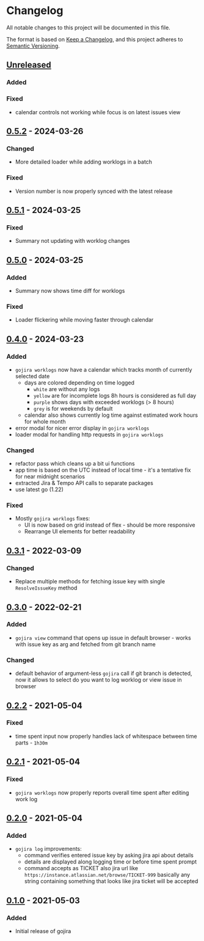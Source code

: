 # Changelog

All notable changes to this project will be documented in this file.

The format is based on [Keep a Changelog](https://keepachangelog.com/en/1.0.0/), and this project adheres to [Semantic Versioning](https://semver.org/spec/v2.0.0.html).

## [Unreleased]
### Added


### Fixed
- calendar controls not working while focus is on latest issues view

## [0.5.2] - 2024-03-26
### Changed
- More detailed loader while adding worklogs in a batch

### Fixed
- Version number is now properly synced with the latest release

## [0.5.1] - 2024-03-25
### Fixed
- Summary not updating with worklog changes

## [0.5.0] - 2024-03-25
### Added
- Summary now shows time diff for worklogs

### Fixed
- Loader flickering while moving faster through calendar

## [0.4.0] - 2024-03-23
### Added
- `gojira worklogs` now have a calendar which tracks month of currently selected date 
  - days are colored depending on time logged
    - `white` are without any logs 
    - `yellow` are for incomplete logs 8h hours is considered as full day 
    - `purple` shows days with exceeded worklogs (> 8 hours) 
    - `grey` is for weekends by default 
  - calendar also shows currently log time against estimated work hours for whole month
- error modal for nicer error display in `gojira worklogs`
- loader modal for handling http requests in `gojira worklogs`

### Changed
- refactor pass which cleans up a bit ui functions
- app time is based on the UTC instead of local time - it's a tentative fix for near midnight scenarios
- extracted Jira & Tempo API calls to separate packages
- use latest go (1.22)

### Fixed
- Mostly `gojira worklogs` fixes: 
  - UI is now based on grid instead of flex - should be more responsive 
  - Rearrange UI elements for better readability

## [0.3.1] - 2022-03-09
### Changed
- Replace multiple methods for fetching issue key with single `ResolveIssueKey` method

## [0.3.0] - 2022-02-21
### Added
- `gojira view` command that opens up issue in default browser - works with issue key as arg and fetched from git branch name

### Changed
- default behavior of argument-less `gojira` call if git branch is detected, now it allows to select do you want to log worklog or view issue in browser

## [0.2.2] - 2021-05-04
### Fixed
- time spent input now properly handles lack of whitespace between time parts - `1h30m`

## [0.2.1] - 2021-05-04
### Fixed
- `gojira worklogs` now properly reports overall time spent after editing work log

## [0.2.0] - 2021-05-04
### Added
- `gojira log` improvements:
  - command verifies entered issue key by asking jira api about details
  - details are displayed along logging time or before time spent prompt
  - command accepts as TICKET also jira url like `https://instance.atlassian.net/browse/TICKET-999`
    basically any string containing something that looks like jira ticket will be accepted

## [0.1.0] - 2021-05-03
### Added
- Initial release of gojira

[Unreleased]: https://github.com/jzyinq/gojira/compare/0.5.2...master
[0.5.2]: https://github.com/jzyinq/gojira/compare/0.5.1...0.5.2
[0.5.1]: https://github.com/jzyinq/gojira/compare/0.5.0...0.5.1
[0.5.0]: https://github.com/jzyinq/gojira/compare/0.4.0...0.5.0
[0.4.0]: https://github.com/jzyinq/gojira/compare/0.3.1...0.4.0
[0.3.1]: https://github.com/jzyinq/gojira/compare/0.3.0...0.3.1
[0.3.0]: https://github.com/jzyinq/gojira/compare/0.2.2...0.3.0
[0.2.2]: https://github.com/jzyinq/gojira/compare/0.2.1...0.2.2
[0.2.1]: https://github.com/jzyinq/gojira/compare/0.2.0...0.2.1
[0.2.0]: https://github.com/jzyinq/gojira/compare/0.1.0...0.2.0
[0.1.0]: https://github.com/jzyinq/gojira/tree/0.1.0